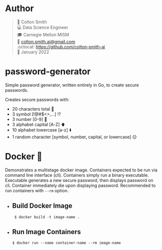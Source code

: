 # Author
> :raising_hand:      Colton Smith <br>
> :computer:          Data Science Engineer <br>
> :mortar_board:      Carnegie Mellon MISM <br>
> :incoming_envelope: colton.smith.ai@gmail.com <br>
> :octocat:           https://github.com/colton-smith-ai <br>
> :date:              January 2022 <br>

# password-generator
Simple password generator, written entirely in Go, to create secure passwords.

Creates secure passwords with:
- 20 characters total :100:
- 3 symbol [!@#$<>,...] :interrobang:
- 3 number [0-9] :1234:
- 3 alphabet capital [A-Z] :arrow_up:
- 10 alphabet lowercase [a-z] :arrow_down:
- 1 random character [symbol, number, capital, or lowercase] :wink:

# Docker :whale:
Demonstrates a multistage docker image. Containers expected to be run via command line interface (cli).
Containers simply run a binary executable. Executable generates a new secure password, then displays
password on cli. Container immediately die upon displaying password. Recommended to run containers
with `--rm` option. 

- ## Build Docker Image
    ` $ docker build -t image-name .`

- ## Run Image Containers
    `$ docker run --name container-name --rm image-name`